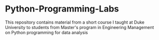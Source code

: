 # Python-Programming-Labs
This repository contains material from a short course I taught at Duke University to 
students from Master's program in Engineering Management on Python programming for data analysis
